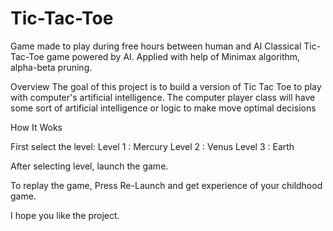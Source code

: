 # Tic-Tac-Toe
Game made to play during free hours between human and AI
Classical Tic-Tac-Toe game powered by AI.
Applied with help of Minimax algorithm, alpha-beta pruning.

Overview
The goal of this project is to build a version of Tic Tac Toe to play with computer's artificial intelligence.
The computer player class will have some sort of artificial intelligence or logic to make move optimal decisions

How It Woks

First select the level:
Level 1 : Mercury
Level 2 : Venus
Level 3 : Earth

After selecting level, launch the game.

To replay the game, Press Re-Launch and get experience of your childhood game.

I hope you like the project.
